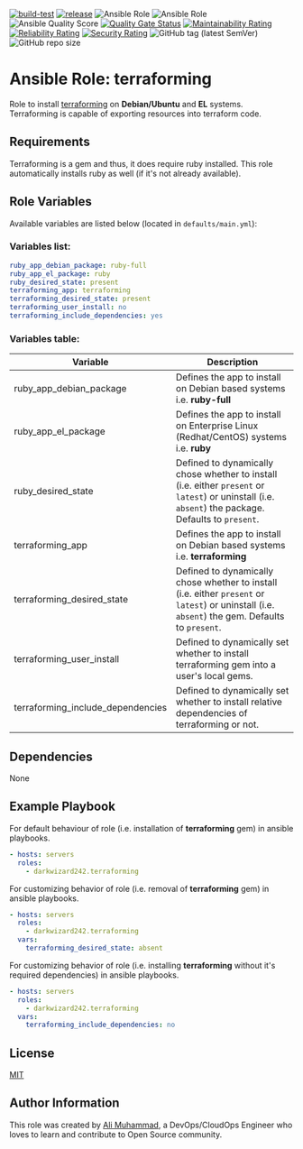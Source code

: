 [![build-test](https://github.com/darkwizard242/ansible-role-terraforming/workflows/build-and-test/badge.svg?branch=master)](https://github.com/darkwizard242/ansible-role-terraforming/actions?query=workflow%3Abuild-and-test) [![release](https://github.com/darkwizard242/ansible-role-terraforming/workflows/release/badge.svg)](https://github.com/darkwizard242/ansible-role-terraforming/actions?query=workflow%3Arelease) ![Ansible Role](https://img.shields.io/ansible/role/47756?color=dark%20green%20) ![Ansible Role](https://img.shields.io/ansible/role/d/47756?label=role%20downloads) ![Ansible Quality Score](https://img.shields.io/ansible/quality/47756?label=ansible%20quality%20score) [![Quality Gate Status](https://sonarcloud.io/api/project_badges/measure?project=ansible-role-terraforming&metric=alert_status)](https://sonarcloud.io/dashboard?id=ansible-role-terraforming) [![Maintainability Rating](https://sonarcloud.io/api/project_badges/measure?project=ansible-role-terraforming&metric=sqale_rating)](https://sonarcloud.io/dashboard?id=ansible-role-terraforming) [![Reliability Rating](https://sonarcloud.io/api/project_badges/measure?project=ansible-role-terraforming&metric=reliability_rating)](https://sonarcloud.io/dashboard?id=ansible-role-terraforming) [![Security Rating](https://sonarcloud.io/api/project_badges/measure?project=ansible-role-terraforming&metric=security_rating)](https://sonarcloud.io/dashboard?id=ansible-role-terraforming) ![GitHub tag (latest SemVer)](https://img.shields.io/github/tag/darkwizard242/ansible-role-terraforming?label=release) ![GitHub repo size](https://img.shields.io/github/repo-size/darkwizard242/ansible-role-terraforming?color=orange&style=flat-square)

# Ansible Role: terraforming

Role to install [terraforming](https://github.com/dtan4/terraforming) on **Debian/Ubuntu** and **EL** systems. Terraforming is capable of exporting resources into terraform code.

## Requirements

Terraforming is a gem and thus, it does require ruby installed. This role automatically installs ruby as well (if it's not already available).

## Role Variables

Available variables are listed below (located in `defaults/main.yml`):

### Variables list:

```yaml
ruby_app_debian_package: ruby-full
ruby_app_el_package: ruby
ruby_desired_state: present
terraforming_app: terraforming
terraforming_desired_state: present
terraforming_user_install: no
terraforming_include_dependencies: yes
```

### Variables table:

Variable                          | Description
--------------------------------- | ----------------------------------------------------------------------------------------------------------------------------------------------------
ruby_app_debian_package           | Defines the app to install on Debian based systems i.e. **ruby-full**
ruby_app_el_package               | Defines the app to install on Enterprise Linux (Redhat/CentOS) systems i.e. **ruby**
ruby_desired_state                | Defined to dynamically chose whether to install (i.e. either `present` or `latest`) or uninstall (i.e. `absent`) the package. Defaults to `present`.
terraforming_app                  | Defines the app to install on Debian based systems i.e. **terraforming**
terraforming_desired_state        | Defined to dynamically chose whether to install (i.e. either `present` or `latest`) or uninstall (i.e. `absent`) the gem. Defaults to `present`.
terraforming_user_install         | Defined to dynamically set whether to install terraforming gem into a user's local gems.
terraforming_include_dependencies | Defined to dynamically set whether to install relative dependencies of terraforming or not.

## Dependencies

None

## Example Playbook

For default behaviour of role (i.e. installation of **terraforming** gem) in ansible playbooks.

```yaml
- hosts: servers
  roles:
    - darkwizard242.terraforming
```

For customizing behavior of role (i.e. removal of **terraforming** gem) in ansible playbooks.

```yaml
- hosts: servers
  roles:
    - darkwizard242.terraforming
  vars:
    terraforming_desired_state: absent
```

For customizing behavior of role (i.e. installing **terraforming** without it's required dependencies) in ansible playbooks.

```yaml
- hosts: servers
  roles:
    - darkwizard242.terraforming
  vars:
    terraforming_include_dependencies: no
```

## License

[MIT](https://github.com/darkwizard242/ansible-role-terraforming/blob/master/LICENSE)

## Author Information

This role was created by [Ali Muhammad](https://www.alimuhammad.dev/), a DevOps/CloudOps Engineer who loves to learn and contribute to Open Source community.
